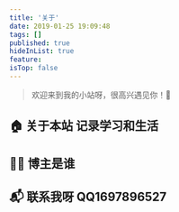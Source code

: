 ```yaml
---
title: '关于'
date: 2019-01-25 19:09:48
tags: []
published: true
hideInList: true
feature: 
isTop: false
---
```

> 欢迎来到我的小站呀，很高兴遇见你！🤝

## 🏠 关于本站  记录学习和生活

## 👨‍💻 博主是谁 

## 📬 联系我呀  QQ1697896527
